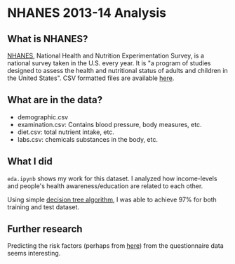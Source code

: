 # NHANES 2013-14 Analysis

## What is NHANES?
[NHANES](https://www.cdc.gov/nchs/nhanes/index.htm), National Health and Nutrition Experimentation Survey, is a national survey taken in the U.S. every year. It is "a program of studies designed to assess the health and nutritional status of adults and children in the United States". CSV formatted files are available [here](https://www.kaggle.com/cdc/national-health-and-nutrition-examination-survey).

## What are in the data?
- demographic.csv
- examination.csv: Contains blood pressure, body measures, etc.
- diet.csv: total nutrient intake, etc.
- labs.csv: chemicals substances in the body, etc.

## What I did
`eda.ipynb` shows my work for this dataset. I analyzed how income-levels and people's health awareness/education are related to each other.

Using simple [decision tree algorithm](https://medium.com/deep-math-machine-learning-ai/chapter-4-decision-trees-algorithms-b93975f7a1f1), I was able to achieve 97% for both training and test dataset.

## Further research
Predicting the risk factors (perhaps from [here](https://www.who.int/nmh/ncd-tools/indicators/GMF_Indicator_Definitions_Version_NOV2014.pdf)) from the questionnaire data seems interesting.
